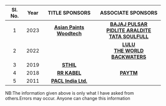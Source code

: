 
| Sl. No.| Year|TITLE SPONSORS|ASSOCIATE SPONSORS
| :-------------: |:-------------:| :-----:| :-----:| 
1 | 2023 |   **[Asian Paints Woodtech](https://www.asianpaints.com/)**  |**[BAJAJ PULSAR](https://www.bajajauto.com/bikes/pulsar)**<br />**[PIDLITE ARALDITE](https://pidilite.com/)**<br />**[TATA SOULFULL](https://www.soulfull.co.in/)**
2 |    2022   |  | **[LULU](https://www.lulugroupinternational.com/)**<br />**[THE WORLD BACKWATERS](http://www.theworldbackwaters.in/)**
3 |    2019   | **[STHIL](https://www.stihl.in/)** | 
4 |    2018   |**[RR  KABEL](https://www.rrkabel.com/)**| **[PAYTM](https://paytm.com/)** |
5 |    2011   |**[PACL India Ltd.](https://www.paclltd.com/)**|




NB:The information given above is only what I have asked from others.Errors may occur. Anyone can change this information

